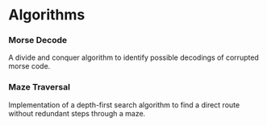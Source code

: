 # Algorithms

### Morse Decode
A divide and conquer algorithm to identify possible decodings of corrupted morse code.

### Maze Traversal
Implementation of a depth-first search algorithm to find a direct route without redundant steps through a maze.
